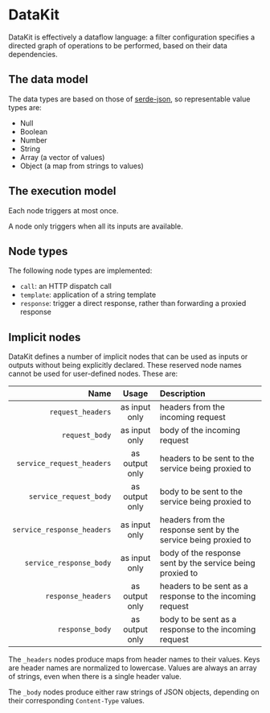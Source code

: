 # DataKit

DataKit is effectively a dataflow language: a filter configuration specifies a directed graph of
operations to be performed, based on their data dependencies.

## The data model

The data types are based on those of [serde-json], so representable value types are:

* Null
* Boolean
* Number
* String
* Array (a vector of values)
* Object (a map from strings to values)

## The execution model

Each node triggers at most once.

A node only triggers when all its inputs are available.

## Node types

The following node types are implemented:

* `call`: an HTTP dispatch call
* `template`: application of a string template
* `response`: trigger a direct response, rather than forwarding a proxied response

## Implicit nodes

DataKit defines a number of implicit nodes that can be used as inputs or outputs without being
explicitly declared. These reserved node names cannot be used for user-defined nodes. These are:

**Name**                    |  **Usage**     |  **Description**
---------------------------:|:--------------:|:------------------
`request_headers`           | as input only  | headers from the incoming request
`request_body`              | as input only  | body of the incoming request
`service_request_headers`   | as output only | headers to be sent to the service being proxied to
`service_request_body`      | as output only | body to be sent to the service being proxied to
`service_response_headers`  | as input only  | headers from the response sent by the service being proxied to
`service_response_body`     | as input only  | body of the response sent by the service being proxied to
`response_headers`          | as output only | headers to be sent as a response to the incoming request
`response_body`             | as output only | body to be sent as a response to the incoming request

The `_headers` nodes produce maps from header names to their values.
Keys are header names are normalized to lowercase.
Values are always an array of strings, even when there is a single header value.

The `_body` nodes produce either raw strings of JSON objects, depending on their corresponding
`Content-Type` values.

[serde-json]: https://docs.rs/serde_json/latest/serde_json/
